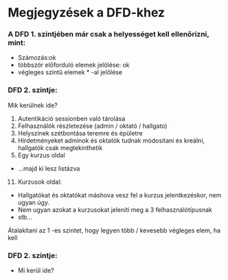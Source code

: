 # Megjegyzések a DFD-khez

### A DFD 1. szintjében már csak a helyességet kell ellenőrizni, mint:
- Számozás:ok
- többször előforduló elemek jelölése: ok
- végleges szintű elemek * -al jelölése

### DFD 2. szintje: 
Mik kerülnek ide?
1. Autentikáció sessionben való tárolása
2. Felhasználók részletezése (admin / oktató / hallgato)
7. Helyszínek szétbontása teremre és épületre
8. Hírdetményeket adminok és oktatók tudnak módosítani és kreálni, hallgatók csak megtekinthetik
10. Egy kurzus oldal
  - ...majd ki lesz listázva
11. Kurzusok oldal:
  - Hallgatókat és oktatókat máshova vesz fel a kurzus jelentkezéskor, nem ugyan úgy.
  - Nem ugyan azokat a kurzusokat jeleníti meg a 3 felhasználótípusnak
  - stb...

Átalakítani az 1 -es szintet, hogy legyen több / kevesebb végleges elem, ha kell

### DFD 2. szintje: 
- Mi kerül ide?